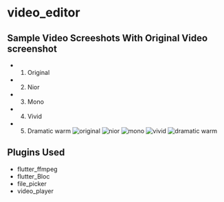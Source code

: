 # video_editor

## Sample Video Screeshots With Original Video screenshot
- 1. Original
- 2. Nior
- 3. Mono
- 4. Vivid
- 5. Dramatic warm
![original](https://user-images.githubusercontent.com/31379541/158367867-a30d0fc7-be2b-4ad2-8f03-11ada0372815.jpeg)
![nior](https://user-images.githubusercontent.com/31379541/158368023-554fd121-1774-4a27-9280-89140074cb7c.jpeg)
![mono](https://user-images.githubusercontent.com/31379541/158368059-59a7ce66-b946-48c5-8cf1-574d8b14e990.jpeg)
![vivid](https://user-images.githubusercontent.com/31379541/158368091-9a3b5725-7c1c-45c4-86e8-5d2a255c8208.jpeg)
![dramatic warm](https://user-images.githubusercontent.com/31379541/158368098-0c69adcd-7c94-44b6-9c8e-16fde3119971.jpeg)

## Plugins Used

- flutter_ffmpeg
- flutter_Bloc
- file_picker
- video_player
